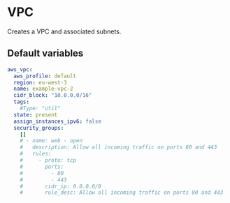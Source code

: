 # VPC
Creates a VPC and associated subnets.
<!--TOC-->
<!--ENDTOC-->

<!--ROLEVARS-->
## Default variables
```yaml
aws_vpc:
  aws_profile: default
  region: eu-west-3
  name: example-vpc-2
  cidr_block: "10.0.0.0/16"
  tags:
    #Type: "util"
  state: present
  assign_instances_ipv6: false
  security_groups:
    []
    # - name: web - open
    #   description: Allow all incoming traffic on ports 80 and 443
    #   rules:
    #     - proto: tcp
    #       ports:
    #         - 80
    #         - 443
    #       cidr_ip: 0.0.0.0/0
    #       rule_desc: Allow all incoming traffic on ports 80 and 443

```

<!--ENDROLEVARS-->
